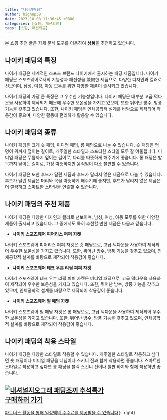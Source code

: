 ```yaml
---
title: "나이키패딩"
author: highup38
date: 2023-10-08 11:36:45 +0800
categories: [쇼핑, 패션의류]
tags: [쇼핑, 패션의류]
---
```


본 쇼핑 추천 글은 자체 분석 도구를 이용하여 [**상품**](https://link.coupang.com/a/bao1ui)을 추천하고 있습니다.

## 나이키 패딩의 특징

나이키 패딩은 세계적인 스포츠 브랜드 나이키에서 출시하는 패딩 제품입니다. 나이키 패딩은 스포츠웨어로서의 기능성과 패션성을 兼備한 제품으로, 다양한 디자인과 컬러로 선보이며, 남성, 여성, 아동 모두를 위한 다양한 제품이 출시되고 있습니다.

나이키 패딩의 가장 큰 특징은 그 우수한 기능성입니다. 나이키 패딩은 대부분 고급 덕다운을 사용하여 제작되기 때문에 우수한 보온성을 가지고 있으며, 또한 뛰어난 방수, 방풍 기능을 갖추고 있습니다. 또한, 나이키 패딩은 인체공학적 설계를 바탕으로 제작되어 착용감이 좋으며, 다양한 활동에 편리하게 활용할 수 있습니다.

## 나이키 패딩의 종류

나이키 패딩은 크게 숏 패딩, 미디엄 패딩, 롱 패딩으로 나눌 수 있습니다. 숏 패딩은 엉덩이 위까지 덮이는 길이로, 캐주얼한 스타일과 스포티한 스타일 모두 잘 어울립니다. 미디엄 패딩은 무릎까지 덮이는 길이로, 다리를 따뜻하게 해주기에 좋습니다. 롱 패딩은 발목까지 덮이는 길이로, 가장 따뜻하지만 움직임이 다소 불편할 수 있습니다.

나이키 패딩은 또한 후드가 달린 제품과 후드가 달리지 않은 제품으로 나눌 수 있습니다. 후드가 달린 제품은 머리와 목을 따뜻하게 해주기에 좋지만, 후드가 달리지 않은 제품은 더 깔끔하고 스마트한 스타일을 연출할 수 있습니다.

## 나이키 패딩의 추천 제품

나이키 패딩은 다양한 디자인과 컬러로 선보이며, 남성, 여성, 아동 모두를 위한 다양한 제품이 출시되고 있습니다. 그 중에서도 특히 추천할 만한 제품은 다음과 같습니다.

* **나이키 스포츠웨어 피어리스 퍼퍼 자켓**

나이키 스포츠웨어 피어리스 퍼퍼 자켓은 숏 패딩으로, 고급 덕다운을 사용하여 제작되어 우수한 보온성을 가지고 있습니다. 또한, 뛰어난 방수, 방풍 기능을 갖추고 있으며, 인체공학적 설계를 바탕으로 제작되어 착용감이 좋습니다.

* **나이키 스포츠웨어 테크 우븐 리필 퍼퍼 자켓**

나이키 스포츠웨어 테크 우븐 리필 퍼퍼 자켓은 미디엄 패딩으로, 고급 덕다운을 사용하여 제작되어 우수한 보온성을 가지고 있습니다. 또한, 뛰어난 방수, 방풍 기능을 갖추고 있으며, 인체공학적 설계를 바탕으로 제작되어 착용감이 좋습니다.

* **나이키 스포츠웨어 필 패딩 자켓**

나이키 스포츠웨어 필 패딩 자켓은 롱 패딩으로, 고급 덕다운을 사용하여 제작되어 우수한 보온성을 가지고 있습니다. 또한, 뛰어난 방수, 방풍 기능을 갖추고 있으며, 인체공학적 설계를 바탕으로 제작되어 착용감이 좋습니다.

## 나이키 패딩의 착용 스타일

나이키 패딩은 다양한 스타일로 착용할 수 있습니다. 캐주얼한 스타일로 착용하고 싶다면 숏 패딩이나 미디엄 패딩을 데님이나 스키니 진과 함께 착용하면 좋습니다. 스마트한 스타일로 착용하고 싶다면 롱 패딩을 블랙 스킨니 진이나 칠판 바지와 함께 착용하면 좋습니다.


[![내셔널지오그래 패딩조끼 추석특가](https://thumbnail10.coupangcdn.com/thumbnails/remote/230x230ex/image/vendor_inventory/8686/0d1ab3d09ada44c4b0cf2a61c0650e269e34c9af648a49f3c9e0e4dfb217.jpg "내셔널지오그래 패딩조끼 추석특가")](https://link.coupang.com/re/AFFSDP?lptag=AF1030537&subid=&pageKey=7623964803&traceid=V0-153&itemId=20219329653&vendorItemId=87308883285)
<br>
[**구매하러 가기**](https://link.coupang.com/re/AFFSDP?lptag=AF1030537&subid=&pageKey=7623964803&traceid=V0-153&itemId=20219329653&vendorItemId=87308883285)
---
[파트너스 활동을 통해 일정액의 수수료를 제공받을 수 있습니다](https://link.coupang.com/a/bao1ui){: .right}